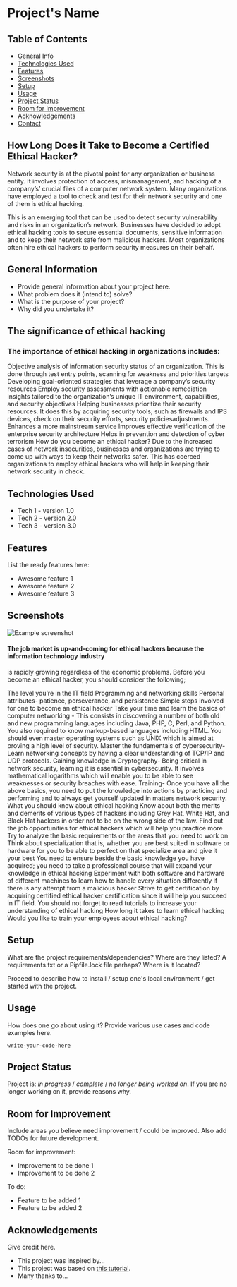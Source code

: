 # Project's Name
<!-- > Outline a brief description of your project.
> Live demo [_here_](https://www.example.com). <!-- If you have the project hosted somewhere, include the link here. -->

## Table of Contents
* [General Info](#general-information)
* [Technologies Used](#technologies-used)
* [Features](#features)
* [Screenshots](#screenshots)
* [Setup](#setup)
* [Usage](#usage)
* [Project Status](#project-status)
* [Room for Improvement](#room-for-improvement)
* [Acknowledgements](#acknowledgements)
* [Contact](#contact)
<!-- * [License](#license) -->

## How Long Does it Take to Become a Certified Ethical Hacker?

Network security is at the pivotal point for any organization or business entity.
It involves protection of access, mismanagement, and hacking of a company’s’ crucial
files of a computer network system. Many organizations have employed a tool to check 
and test for their network security and one of them is ethical hacking.


This is an emerging tool that can be used to detect security vulnerability and risks
in an organization’s network. Businesses have decided to adopt ethical hacking tools 
to secure essential documents, sensitive information and to keep their network safe 
from malicious hackers. Most organizations often hire ethical hackers to perform security
measures on their behalf.


## General Information
- Provide general information about your project here.
- What problem does it (intend to) solve?
- What is the purpose of your project?
- Why did you undertake it?
<!-- You don't have to answer all the questions - just the ones relevant to your project. -->

## The significance of ethical hacking
### The importance of ethical hacking in organizations includes:

Objective analysis of information security status of an organization. This is done through 
test entry points, scanning for weakness and priorities targets
Developing goal-oriented strategies that leverage a company’s security resources
Employ security assessments with actionable remediation insights tailored to the organization’s
unique IT environment, capabilities, and security objectives
Helping businesses prioritize their security resources. It does this by acquiring security 
tools; such as firewalls and IPS devices, check on their security efforts, security policiesadjustments.
Enhances a more mainstream service
Improves effective verification of the enterprise security architecture
Helps in prevention and detection of cyber terrorism
How do you become an ethical hacker?
Due to the increased cases of network insecurities, businesses and organizations are trying to 
come up with ways to keep their networks safer. This has coerced organizations to employ ethical
hackers who will help in keeping their network security in check.


## Technologies Used
- Tech 1 - version 1.0
- Tech 2 - version 2.0
- Tech 3 - version 3.0


## Features
List the ready features here:
- Awesome feature 1
- Awesome feature 2
- Awesome feature 3


## Screenshots
![Example screenshot](./img/screenshot.png)
<!-- If you have screenshots you'd like to share, include them here. -->


#### The job market is up-and-coming for ethical hackers because the information technology industry 
is rapidly growing regardless of the economic problems. Before you become an ethical hacker, you 
should consider the following;

The level you’re in the IT field
Programming and networking skills
Personal attributes- patience, perseverance, and persistence
Simple steps involved for one to become an ethical hacker
Take your time and learn the basics of computer networking - This consists in discovering a number
of both old and new programming languages including Java, PHP, C, Perl, and Python. You also required
to know markup-based languages including HTML. You should even master operating systems such as UNIX
which is aimed at proving a high level of security.
Master the fundamentals of cybersecurity- Learn networking concepts by having a clear understanding of
TCP/IP and UDP protocols.
Gaining knowledge in Cryptography- 
Being critical in network security, learning it is essential in
cybersecurity. It involves mathematical logarithms which will enable you to be able to see weaknesses
or security breaches with ease.
Training- Once you have all the above basics, you need to put the knowledge into actions by practicing
and performing and to always get yourself updated in matters network security.
What you should know about ethical hacking
Know about both the merits and demerits of various types of hackers including Grey Hat, White Hat, and
Black Hat hackers in order not to be on the wrong side of the law.
Find out the job opportunities for ethical hackers which will help you practice more
Try to analyze the basic requirements or the areas that you need to work on
Think about specialization that is, whether you are best suited in software or hardware for you to be 
able to perfect on that specialize area and give it your best
You need to ensure beside the basic knowledge you have acquired; you need to take a professional course
that will expand your knowledge in ethical hacking
Experiment with both software and hardware of different machines to learn how to handle every situation 
differently if there is any attempt from a malicious hacker
Strive to get certification by acquiring certified ethical hacker certification since it will help you 
succeed in IT field.
You should not forget to read tutorials to increase your understanding of ethical hacking
How long it takes to learn ethical hacking
Would you like to train your employees about ethical hacking? 




## Setup
What are the project requirements/dependencies? Where are they listed? A requirements.txt or a Pipfile.lock file perhaps? Where is it located?

Proceed to describe how to install / setup one's local environment / get started with the project.


## Usage
How does one go about using it?
Provide various use cases and code examples here.

`write-your-code-here`


## Project Status
Project is: _in progress_ / _complete_ / _no longer being worked on_. If you are no longer working on it, provide reasons why.


## Room for Improvement
Include areas you believe need improvement / could be improved. Also add TODOs for future development.

Room for improvement:
- Improvement to be done 1
- Improvement to be done 2

To do:
- Feature to be added 1
- Feature to be added 2


## Acknowledgements
Give credit here.
- This project was inspired by...
- This project was based on [this tutorial](https://www.example.com).
- Many thanks to...

<!-- Optional -->
<!-- ## License -->
<!-- This project is open source and available under the [... License](). -->

<!-- You don't have to include all sections - just the one's relevant to your project -->
